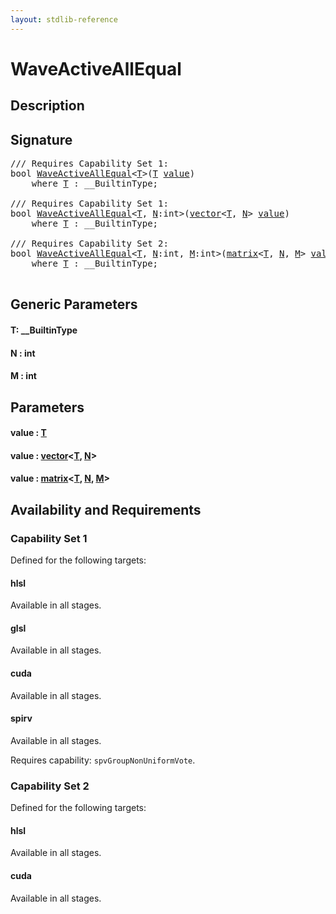 ```yaml
---
layout: stdlib-reference
---
```


# WaveActiveAllEqual

## Description





## Signature 

<pre>
/// Requires Capability Set 1:
<span class="code_keyword">bool</span> <a href="waveactiveallequal-04ad.html">WaveActiveAllEqual</a>&lt;<a href="waveactiveallequal-04ad.html#typeparam-T" class="code_type">T</a>&gt;(<a href="waveactiveallequal-04ad.html#typeparam-T" class="code_type">T</a> <a href="waveactiveallequal-04ad.html#decl-value" class="code_param">value</a>)
    <span class='code_keyword'>where</span> <a href="waveactiveallequal-04ad.html#typeparam-T" class="code_type">T</a> : __BuiltinType;

/// Requires Capability Set 1:
<span class="code_keyword">bool</span> <a href="waveactiveallequal-04ad.html">WaveActiveAllEqual</a>&lt;<a href="waveactiveallequal-04ad.html#typeparam-T" class="code_type">T</a>, <a href="waveactiveallequal-04ad.html#decl-N" class="code_var">N</a>:<span class="code_keyword">int</span>&gt;(<a href="../types/vector/index.html" class="code_type">vector</a>&lt;<a href="waveactiveallequal-04ad.html#typeparam-T" class="code_type">T</a>, <a href="waveactiveallequal-04ad.html#decl-N" class="code_var">N</a>&gt; <a href="waveactiveallequal-04ad.html#decl-value" class="code_param">value</a>)
    <span class='code_keyword'>where</span> <a href="waveactiveallequal-04ad.html#typeparam-T" class="code_type">T</a> : __BuiltinType;

/// Requires Capability Set 2:
<span class="code_keyword">bool</span> <a href="waveactiveallequal-04ad.html">WaveActiveAllEqual</a>&lt;<a href="waveactiveallequal-04ad.html#typeparam-T" class="code_type">T</a>, <a href="waveactiveallequal-04ad.html#decl-N" class="code_var">N</a>:<span class="code_keyword">int</span>, <a href="waveactiveallequal-04ad.html#decl-M" class="code_var">M</a>:<span class="code_keyword">int</span>&gt;(<a href="../types/matrix/index.html" class="code_type">matrix</a>&lt;<a href="waveactiveallequal-04ad.html#typeparam-T" class="code_type">T</a>, <a href="waveactiveallequal-04ad.html#decl-N" class="code_var">N</a>, <a href="waveactiveallequal-04ad.html#decl-M" class="code_var">M</a>&gt; <a href="waveactiveallequal-04ad.html#decl-value" class="code_param">value</a>)
    <span class='code_keyword'>where</span> <a href="waveactiveallequal-04ad.html#typeparam-T" class="code_type">T</a> : __BuiltinType;

</pre>

## Generic Parameters

####  <a id="typeparam-T"></a>T: \_\_BuiltinType
####  <a id="decl-N"></a>N  : int
####  <a id="decl-M"></a>M  : int

## Parameters

####  <a id="decl-value"></a>value  : [T](waveactiveallequal-04ad.html#typeparam-T)
####  <a id="decl-value"></a>value  : [vector](../types/vector/index.html)\<[T](../types/vector/index.html#typeparam-T), [N](../types/vector/index.html#decl-N)\>
####  <a id="decl-value"></a>value  : [matrix](../types/matrix/index.html)\<[T](../types/matrix/t-0.html), [N](../types/matrix/index.html#decl-N), [M](../types/matrix/index.html#decl-M)\>

## Availability and Requirements

### Capability Set 1

Defined for the following targets:

#### hlsl
Available in all stages.

#### glsl
Available in all stages.

#### cuda
Available in all stages.

#### spirv
Available in all stages.

Requires capability: `spvGroupNonUniformVote`.

### Capability Set 2

Defined for the following targets:

#### hlsl
Available in all stages.

#### cuda
Available in all stages.



